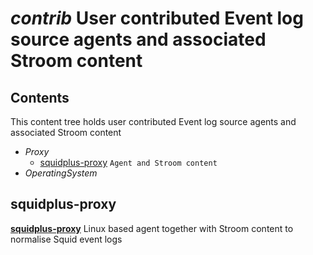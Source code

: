 # _contrib_ User contributed Event log source agents and associated Stroom content

## Contents

This content tree holds user contributed Event log source agents and associated Stroom content

* _Proxy_ 
    * [squidplus-proxy](#squidplus-proxy) `Agent and Stroom content`
* _OperatingSystem_

## squidplus-proxy

[**squidplus-proxy**](./proxy/squidplus-proxy) Linux based agent together with Stroom content to normalise Squid event logs

